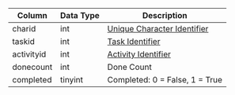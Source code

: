 | Column     | Data Type | Description                                      |
| ---------- | --------- | ------------------------------------------------ |
| charid     | int       | [Unique Character Identifier](character_data.md) |
| taskid     | int       | [Task Identifier](tasks.md)                      |
| activityid | int       | [Activity Identifier](task_activities.md)        |
| donecount  | int       | Done Count                                       |
| completed  | tinyint   | Completed: 0 = False, 1 = True                   |